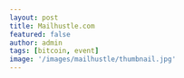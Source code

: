 ```yaml
---
layout: post
title: Mailhustle.com
featured: false
author: admin
tags: [bitcoin, event]
image: '/images/mailhustle/thumbnail.jpg'
---
```

